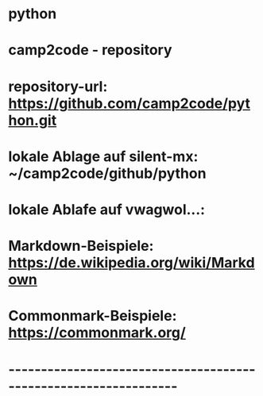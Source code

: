 # python
# camp2code - repository
# repository-url: https://github.com/camp2code/python.git
# lokale Ablage auf silent-mx: ~/camp2code/github/python
# lokale Ablafe auf vwagwol...: 
# Markdown-Beispiele: https://de.wikipedia.org/wiki/Markdown
# Commonmark-Beispiele: https://commonmark.org/
# ----------------------------------------------------------------
